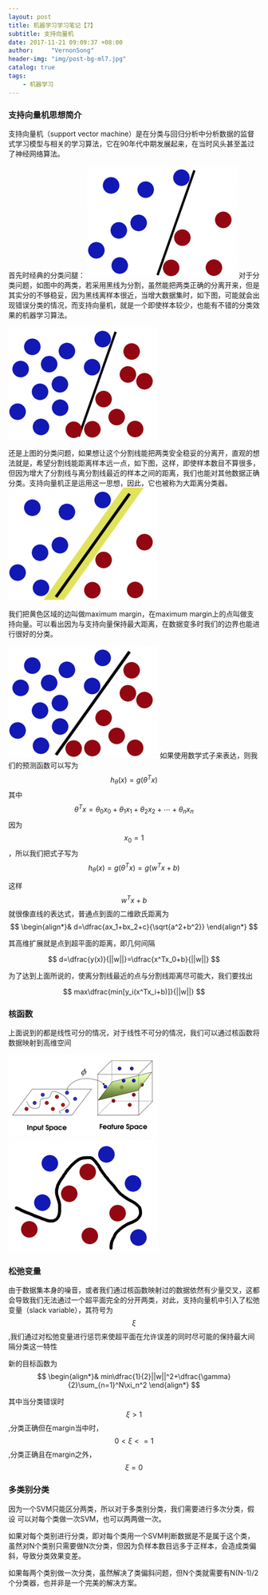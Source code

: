 ```yaml
---
layout: post
title: 机器学习学习笔记【7】
subtitle: 支持向量机
date: 2017-11-21 09:09:37 +08:00
author:     "VernonSong"
header-img: "img/post-bg-ml7.jpg"
catalog: true
tags:
    - 机器学习
---
```


### 支持向量机思想简介

支持向量机（support vector machine）是在分类与回归分析中分析数据的监督式学习模型与相关的学习算法，它在90年代中期发展起来，在当时风头甚至盖过了神经网络算法。

首先时经典的分类问腿：
![](https://github.com/VernonSong/Storage/blob/master/image/svm2-300x225.png?raw=true)
对于分类问题，如图中的两类，若采用黑线为分割，虽然能把两类正确的分离开来，但是其实分的不够稳妥，因为黑线离样本很近，当增大数据集时，如下图，可能就会出现错误分类的情况，而支持向量机，就是一个即使样本较少，也能有不错的分类效果的机器学习算法。

![](https://github.com/VernonSong/Storage/blob/master/image/svm3-300x225.png?raw=true)

还是上图的分类问题，如果想让这个分割线能把两类安全稳妥的分离开，直观的想法就是，希望分割线能距离样本远一点，如下图，这样，即使样本数目不算很多，但因为增大了分割线与离分割线最近的样本之间的距离，我们也能对其他数据正确分类。支持向量机正是运用这一思想，因此，它也被称为大距离分类器。
![](https://github.com/VernonSong/Storage/blob/master/image/svm4-300x225.png?raw=true)

我们把黄色区域的边叫做maximum margin，在maximum margin上的点叫做支持向量。可以看出因为与支持向量保持最大距离，在数据变多时我们的边界也能进行很好的分类。

![](https://github.com/VernonSong/Storage/blob/master/image/svm5-300x225.png?raw=true)
如果使用数学式子来表达，则我们的预测函数可以写为
$$
h_\theta(x)=g(\theta^Tx)
$$
其中
$$
\theta^Tx=\theta_0x_0+\theta_1x_1+\theta_2x_2+\cdots+\theta_nx_n
$$
因为
$$
x_0=1
$$
，所以我们把式子写为
$$
h_\theta(x)=g(\theta^Tx)=g(w^Tx+b)
$$

这样
$$
w^Tx+b
$$
就很像直线的表达式，普通点到面的二维欧氏距离为
$$
\begin{align*}&
d=\dfrac{ax_1+bx_2+c}{\sqrt{a^2+b^2}}
\end{align*}
$$

其高维扩展就是点到超平面的距离，即几何间隔

$$
d=\dfrac{y(x)}{||w||}=\dfrac{x^Tx_0+b}{||w||}
$$

为了达到上面所说的，使离分割线最近的点与分割线距离尽可能大，我们要找出

$$
max\dfrac{min[y_i(x^Tx_i+b)]}{||w||}
$$

### 核函数

上面说到的都是线性可分的情况，对于线性不可分的情况，我们可以通过核函数将数据映射到高维空间

![](https://github.com/VernonSong/Storage/blob/master/image/svm7-300x167.png?raw=true)
![](https://github.com/VernonSong/Storage/blob/master/image/svm8-300x225.png?raw=true)

### 松弛变量

由于数据集本身的噪音，或者我们通过核函数映射过的数据依然有少量交叉，这都会导致我们无法通过一个超平面完全的分开两类，对此，支持向量机中引入了松弛变量（slack variable），其符号为
$$
\xi
$$
,我们通过对松弛变量进行惩罚来使超平面在允许误差的同时尽可能的保持最大间隔分类这一特性

新的目标函数为
$$
\begin{align*}&
min\dfrac{1}{2}||w||^2+\dfrac{\gamma}{2}\sum_{n=1}^N\xi_n^2
\end{align*}
$$

其中当分类错误时
$$
\xi>1
$$
,分类正确但在margin当中时，
$$
0<\xi<=1
$$
,分类正确且在margin之外，
$$
\xi=0
$$

### 多类别分类

因为一个SVM只能区分两类，所以对于多类别分类，我们需要进行多次分类，假设
可以对每个类做一次SVM，也可以两两做一次。

如果对每个类别进行分类，即对每个类用一个SVM判断数据是不是属于这个类，虽然对N个类别只需要做N次分类，但因为负样本数目远多于正样本，会造成类偏斜，导致分类效果变差。

如果每两个类别做一次分类，虽然解决了类偏斜问题，但N个类就需要有N(N-1)/2个分类器，也并非是一个完美的解决方案。